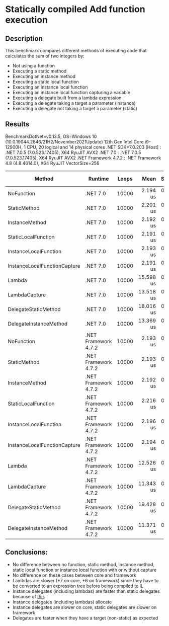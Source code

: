 # Statically compiled Add function execution

## Description
This benchmark compares different methods of executing code that calculates the sum of two integers by:
- Not using a function
- Executing a static method
- Executing an instance method
- Executing a static local function
- Executing an instance local function
- Executing an instance local function capturing a variable
- Executing a delegate built from a lambda expression
- Executing a delegate taking a target a parameter (instance)
- Executing a delegate not taking a target a parameter (static)

## Results
BenchmarkDotNet=v0.13.5, OS=Windows 10 (10.0.19044.2846/21H2/November2021Update)
12th Gen Intel Core i9-12900H, 1 CPU, 20 logical and 14 physical cores
.NET SDK=7.0.203
  [Host]               : .NET 7.0.5 (7.0.523.17405), X64 RyuJIT AVX2
  .NET 7.0             : .NET 7.0.5 (7.0.523.17405), X64 RyuJIT AVX2
  .NET Framework 4.7.2 : .NET Framework 4.8 (4.8.4614.0), X64 RyuJIT VectorSize=256


|                       Method |              Runtime | Loops |      Mean |    StdDev | Ratio | Allocated | Alloc Ratio |
|----------------------------- |--------------------- |------ |----------:|----------:|------:|----------:|------------:|
|                   NoFunction |             .NET 7.0 | 10000 |  2.194 us | 0.0029 us |  1.00 |         - |          NA |
|                 StaticMethod |             .NET 7.0 | 10000 |  2.201 us | 0.0147 us |  1.00 |         - |          NA |
|               InstanceMethod |             .NET 7.0 | 10000 |  2.192 us | 0.0030 us |  1.00 |         - |          NA |
|          StaticLocalFunction |             .NET 7.0 | 10000 |  2.191 us | 0.0035 us |  1.00 |         - |          NA |
|        InstanceLocalFunction |             .NET 7.0 | 10000 |  2.193 us | 0.0041 us |  1.00 |         - |          NA |
| InstanceLocalFunctionCapture |             .NET 7.0 | 10000 |  2.191 us | 0.0027 us |  1.00 |         - |          NA |
|                       Lambda |             .NET 7.0 | 10000 | 15.598 us | 0.1847 us |  7.11 |         - |          NA |
|                LambdaCapture |             .NET 7.0 | 10000 | 13.518 us | 0.1165 us |  6.16 |      64 B |          NA |
|         DelegateStaticMethod |             .NET 7.0 | 10000 | 18.016 us | 0.1761 us |  8.22 |         - |          NA |
|       DelegateInstanceMethod |             .NET 7.0 | 10000 | 13.369 us | 0.0783 us |  6.10 |      64 B |          NA |
|                   NoFunction | .NET Framework 4.7.2 | 10000 |  2.193 us | 0.0053 us |  1.00 |         - |          NA |
|                 StaticMethod | .NET Framework 4.7.2 | 10000 |  2.193 us | 0.0051 us |  1.00 |         - |          NA |
|               InstanceMethod | .NET Framework 4.7.2 | 10000 |  2.192 us | 0.0032 us |  1.00 |         - |          NA |
|          StaticLocalFunction | .NET Framework 4.7.2 | 10000 |  2.216 us | 0.0402 us |  1.01 |         - |          NA |
|        InstanceLocalFunction | .NET Framework 4.7.2 | 10000 |  2.196 us | 0.0058 us |  1.00 |         - |          NA |
| InstanceLocalFunctionCapture | .NET Framework 4.7.2 | 10000 |  2.194 us | 0.0026 us |  1.00 |         - |          NA |
|                       Lambda | .NET Framework 4.7.2 | 10000 | 12.526 us | 0.2414 us |  5.74 |         - |          NA |
|                LambdaCapture | .NET Framework 4.7.2 | 10000 | 11.343 us | 0.1038 us |  5.18 |      64 B |          NA |
|         DelegateStaticMethod | .NET Framework 4.7.2 | 10000 | 19.428 us | 0.2500 us |  8.85 |         - |          NA |
|       DelegateInstanceMethod | .NET Framework 4.7.2 | 10000 | 11.371 us | 0.1170 us |  5.19 |      64 B |          NA |

## Conclusions:
- No difference between no function, static method, instance method, static local function or instance local function with or without capture
- No difference on these cases between core and framework
- Lambdas are slower (*7 on core, *6 on framework) since they have to be converted to an expression tree before being compiled to IL
- Instance delegates (including lambdas) are faster than static delegates because of [this](https://stackoverflow.com/a/42187448/446279)
- Instance delegates (including lambdas) allocate
- Instance delegates are slower on core, static delegates are slower on framework
- Delegates are faster when they have a target (non-static) as expected

